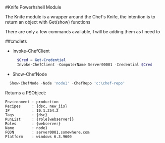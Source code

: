 #Knife Powerhshell Module

The Knife module is a wrapper around the Chef's Knife, the intention is to
return an object with Get(show) functions

There are only a few commands available, I will be adding them as I need to

##cmdlets
- Invoke-ChefClient
  ```powershell
    $Cred = Get-Credential
    Invoke-ChefClient -ComputerName Server00001 -Credential $Cred
  ```
- Show-ChefNode
```powershell
  Show-ChefNode -Node 'node1' -ChefRepo 'c:\chef-repo'
```
Returns a PSObject:
```
Environment : production
Recipes     : {dsc, new_iis}
IP          : 10.1.254.2
Tags        : {dsc}
RunList     : {role[webserver]}
Roles       : {webserver}
Name        : node1
FQDN        : server0001.somewhere.com
Platform    : windows 6.3.9600
```
